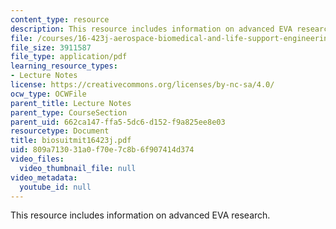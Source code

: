 ```yaml
---
content_type: resource
description: This resource includes information on advanced EVA research.
file: /courses/16-423j-aerospace-biomedical-and-life-support-engineering-spring-2006/809a713031a0f70e7c8b6f907414d374_biosuitmit16423j.pdf
file_size: 3911587
file_type: application/pdf
learning_resource_types:
- Lecture Notes
license: https://creativecommons.org/licenses/by-nc-sa/4.0/
ocw_type: OCWFile
parent_title: Lecture Notes
parent_type: CourseSection
parent_uid: 662ca147-ffa5-5dc6-d152-f9a825ee8e03
resourcetype: Document
title: biosuitmit16423j.pdf
uid: 809a7130-31a0-f70e-7c8b-6f907414d374
video_files:
  video_thumbnail_file: null
video_metadata:
  youtube_id: null
---
```

This resource includes information on advanced EVA research.